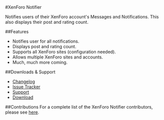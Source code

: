 #XenForo Notifier

Notifies users of their XenForo account's Messages and Notifications. This also displays their post and rating count. 

##Features
- Notifies user for all notifications.
- Displays post and rating count.
- Supports all XenForo sites (configuration needed).
- Allows multiple XenForo sites and accounts.
- Much, much more coming.

##Downloads & Support
- [Changelog](changelog.md)
- [Issue Tracker](https://github.com/Cldfire/XenForo-Notifier/issues)
- [Support](http://irc.spi.gt/iris/?nick=&channels=spigotnotifier)
- [Download](https://github.com/Cldfire/XenForo-Notifier/releases)

##Contributions
For a complete list of the XenForo Notifier contributors, please see [here](https://github.com/Cldfire/XenForo-Notifier/graphs/contributors).






